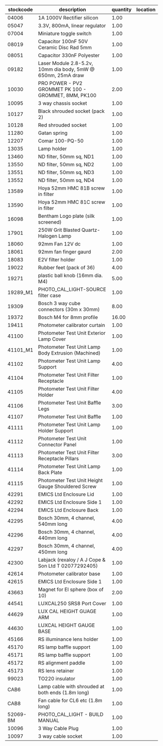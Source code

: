 |stockcode|description|quantity|location|
|---------|-----------|--------|--------|
|04006|1A 1000V Rectifier silicon|1.00||
|05047|3.3V, 800mA, linear regulator|1.00||
|07004|Miniature toggle switch|1.00||
|08019|Capacitor 100nF 50V Ceramic Disc Rad 5mm|1.00||
|08051|Capacitor 330nF Polyester|1.00||
|09182|Laser Module 2.8-5.2v, 10mm dia body, 5mW @ 650nm, 25mA draw|1.00||
|10030|PRO POWER - PV2 GROMMET PK 100 - GROMMET, 8MM, PK100|2.00||
|10095|3 way chassis socket|1.00||
|10127|Black shrouded socket (pack 2)|1.00||
|10128|Red shrouded socket|1.00||
|11280|Gatan spring|1.00||
|12207|Comar 100-PQ-50|1.00||
|13035|Lamp holder|1.00||
|13460|ND filter, 50mm sq, ND1|1.00||
|13550|ND filter, 50mm sq, ND2|1.00||
|13551|ND filter, 50mm sq, ND3|1.00||
|13552|ND filter, 50mm sq, ND4|1.00||
|13589|Hoya 52mm HMC 81B screw in filter|1.00||
|13590|Hoya 52mm HMC 81C screw in filter|1.00||
|16098|Bentham Logo plate (silk screened)|1.00||
|17901|250W Grit Blasted Quartz-Halogen Lamp|1.00||
|18060|92mm Fan 12V dc|1.00||
|18061|92mm fan finger gaurd|2.00||
|18083|E2V filter holder|1.00||
|19022|Rubber feet (pack of 36)|4.00||
|19271|plastic ball knob (16mm dia. M4)|5.00||
|19289_M1|PHOTO_CAL_LIGHT-SOURCE filter case|1.00||
|19309|Bosch 3 way cube connectors (30m x 30mm)|8.00||
|19372|Bosch M4 for 8mm profile|16.00||
|19411|Photometer calibrator curtain|1.00||
|41100|Photometer Test Unit Exterior Lamp Cover|1.00||
|41101_M1|Photometer Test Unit Lamp Body Extrusion (Machined)|1.00||
|41102|Photometer Test Unit Lamp Support|4.00||
|41104|Photometer Test Unit Filter Receptacle|1.00||
|41105|Photometer Test Unit Filter Holder|4.00||
|41106|Photometer Test Unit Baffle Legs|3.00||
|41107|Photometer Test Unit Baffle|1.00||
|41111|Photometer Test Unit Lamp Holder Support|1.00||
|41112|Photometer Test Unit Connector Panel|1.00||
|41113|Photometer Test Unit Filter Receptacle Pillars|3.00||
|41114|Photometer Test Unit Lamp Back Plate|1.00||
|41115|Photometer Test Unit Height Gauge Shouldered Screw|1.00||
|42291|EMICS Ltd Enclosure Lid|1.00||
|42292|EMICS Ltd Enclosure Side 1|1.00||
|42294|EMICS Ltd Enclosure Back|1.00||
|42295|Bosch 30mm, 4 channel, 540mm long|4.00||
|42296|Bosch 30mm, 4 channel, 440mm long|4.00||
|42297|Bosch 30mm, 4 channel, 450mm long|4.00||
|42300|Labjack  (rexaloy / A J Cope & Son Ltd T 02077292405)|1.00||
|42614|Photometer calibrator base|1.00||
|42615|EMICS Ltd Enclosure Side 1|1.00||
|43663|Magnet for EI sphere (box of 10)|2.00||
|44541|LUXCAL250 SRS8 Port Cover|1.00||
|44629|LUX CAL HEIGHT GUAGE ARM|1.00||
|44630|LUXCAL HEIGHT GAUGE BASE|1.00||
|45166|RS illuminance lens holder|1.00||
|45170|RS lamp baffle support|1.00||
|45171|RS lamp baffle support|1.00||
|45172|RS alignment paddle|1.00||
|45173|RS lens retainer|1.00||
|99023|TO220 insulator|1.00||
|CAB6|Lamp cable with shrouded at both ends (1.8m long)|1.00||
|CAB8|Fan cable for CL6 etc (1.8m long)|1.00||
|52069-BM|PHOTO_CAL_LIGHT - BUILD MANUAL|1.00||
|10096|3 Way Cable Plug|1.00||
|10097|3 way cable socket|1.00||
